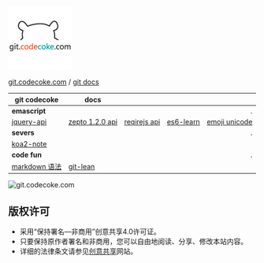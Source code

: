 
[codecoke com logo]: ./codecokelogo.gif "http://git.codecoke.com"
[git codecoke logo]: public/images/icon.git.codecoke.png "https://git.codecoke.com"
[codecoke doc]: https://github.com/codecoke/htmltools/tree/master/docs
[codecoke git]: https://github.com/codecoke/htmltools/
[codecoke http]: http://git.codecoke.com/



![git.codecoke.com][git codecoke logo]

[git.codecoke.com][codecoke http] / [git docs][codecoke doc]


|  git codecoke | docs  |    |    |     |
|-------------- |------ |--- |---:|----:|
| __emascript__ |  |  |  | . |
[jquery-api](./tech_book/js/jquery/index.html) | [zepto 1.2.0 api](./zepto/zepto1.2.0.html) | [reqirejs api](./tech_book/js/requirejs/default.html) | [es6-learn](./tech_book/js/es6-ruanyifeng/sidebar.md) | [emoji unicode](./ecmascript/emoji/emoji-table.htm)
| __severs__ |  |  |  | . |
|[koa2-note](./koa/koa2-note-master/README.md) | | | | |
| __code fun__ |  |  |  | . |
|[markdown 语法](./markdown/basics-tw.md) | [git-lean](./git/git-lean-mf.md) ||||


![git.codecoke.com][codecoke  com logo]

<script>
  // console.log(`hi console`);
</script>

## 版权许可

- 采用“保持署名—非商用”创意共享4.0许可证。
- 只要保持原作者署名和非商用，您可以自由地阅读、分享、修改本站内容。
- 详细的法律条文请参见[创意共享](http://creativecommons.org/licenses/by-nc/4.0/)网站。